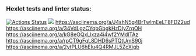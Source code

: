 ### Hexlet tests and linter status:
[![Actions Status](https://github.com/RuslanShamsutdinov/python-project-49/workflows/hexlet-check/badge.svg)](https://github.com/RuslanShamsutdinov/python-project-49/actions)
<a href="https://codeclimate.com/github/RuslanShamsutdinov/python-project-49/maintainability"><img src="https://api.codeclimate.com/v1/badges/2f9be07b495736927d3e/maintainability" /></a>
https://asciinema.org/a/J4shN5g4BrTwlmEeLT8FDZ2ud
https://asciinema.org/a/34VdLgzCYqbGbgkHzDIyZrqOH
https://asciinema.org/a/kG8eOQxLlxza4i4wf2YMdlTAz
https://asciinema.org/a/rpCT9gFqL8DHD6sPTQtUmS90j
https://asciinema.org/a/2ytPLU6hEIu4Q4RMJL5ZcXigb
